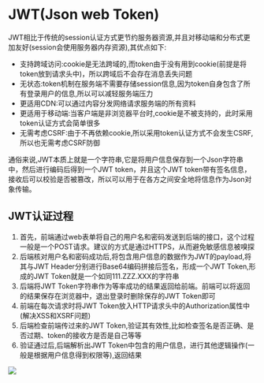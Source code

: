 # JWT(Json web Token)


JWT相比于传统的session认证方式更节约服务器资源,并且对移动端和分布式更加友好(session会使用服务器内存资源),其优点如下:

+ 支持跨域访问:cookie是无法跨域的,而token由于没有用到cookie(前提是将token放到请求头中)，所以跨域后不会存在消息丢失问题
+ 无状态:token机制在服务端不需要存储session信息,因为token自身包含了所有登录用户的信息,所以可以减轻服务端压力
+ 更适用CDN:可以通过内容分发网络请求服务端的所有资料
+ 更适用于移动端:当客户端是非浏览器平台时,cookie是不被支持的，此时采用token认证方式会简单很多
+ 无需考虑CSRF:由于不再依赖cookie,所以采用token认证方式不会发生CSRF,所以也无需考虑CSRF防御

通俗来说,JWT本质上就是一个字符串,它是将用户信息保存到一个Json字符串中，然后进行编码后得到一个JWT token，并且这个JWT token带有签名信息，接收后可以校验是否被篡改，所以可以用于在各方之间安全地将信息作为Json对象传输。

## JWT认证过程

1. 首先，前端通过web表单将自己的用户名和密码发送到后端的接口，这个过程一般是一个POST请求。建议的方式是通过HTTPS，从而避免敏感信息被嗅探
2. 后端核对用户名和密码成功后,将包含用户信息的数据作为JWT的payload,将其与JWT Header分别进行Base64编码拼接后签名，形成一个JWT Token,形成的JWT Token就是一个如同111.ZZZ.XXX的字符串
3. 后端将JWT Token字符串作为等率成功的结果返回给前端。前端可以将返回的结果保存在浏览器中，退出登录时删除保存的JWT Token即可
4. 前端在每次请求时将JWT Token放入HTTP请求头中的Authorization属性中(解决XSS和XSRF问题)
5. 后端检查前端传过来的JWT Token,验证其有效性,比如检查签名是否正确、是否过期、token的接收方是否是自己等等
6. 验证通过后,后端解析出JWT Token中包含的用户信息，进行其他逻辑操作(一般是根据用户信息得到权限等),返回结果

![](https://img-blog.csdnimg.cn/img_convert/900b3e81f832b2f08c2e8aabb540536a.png)